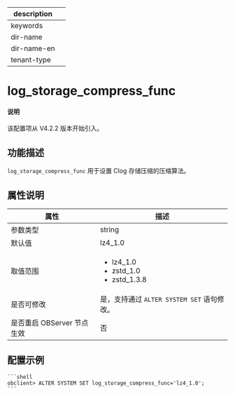 |description||
|---|---|
|keywords||
|dir-name||
|dir-name-en||
|tenant-type||

# log_storage_compress_func

<main id="notice" type='explain'>
  <h4>说明</h4>
  <p>该配置项从 V4.2.2 版本开始引入。</p>
</main>

## 功能描述

`log_storage_compress_func` 用于设置 Clog 存储压缩的压缩算法。

## 属性说明

| **属性** | **描述** |
| --- | --- |
| 参数类型 | string |
| 默认值 | lz4_1.0 |
| 取值范围 |<ul><li>lz4_1.0  </li><li>zstd_1.0 </li><li>zstd_1.3.8 </li></ul>|
| 是否可修改 | 是，支持通过 `ALTER SYSTEM SET` 语句修改。|
| 是否重启 OBServer 节点生效 | 否 |

## 配置示例

    ```shell
    obclient> ALTER SYSTEM SET log_storage_compress_func='lz4_1.0';
    ```
